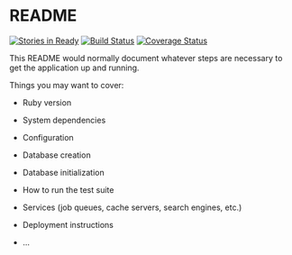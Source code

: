 # README


[![Stories in Ready](https://badge.waffle.io/pocke/maze.svg?label=ready&title=Ready)](http://waffle.io/pocke/maze)
[![Build Status](https://travis-ci.org/pocke/maze.svg?branch=master)](https://travis-ci.org/pocke/maze)
[![Coverage Status](https://coveralls.io/repos/github/pocke/maze/badge.svg?branch=master)](https://coveralls.io/github/pocke/maze?branch=master)

This README would normally document whatever steps are necessary to get the
application up and running.

Things you may want to cover:

* Ruby version

* System dependencies

* Configuration

* Database creation

* Database initialization

* How to run the test suite

* Services (job queues, cache servers, search engines, etc.)

* Deployment instructions

* ...
